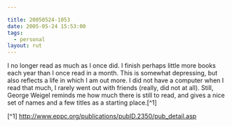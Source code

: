 ```yaml
---

title: 20050524-1053
date: 2005-05-24 15:53:00
tags:
  - personal
layout: rut
---
```


I no longer read as much as I once did.  I finish perhaps little
more books each year than I once read in a month.  This is somewhat
depressing, but also reflects a life in which I am out more.  I did
not have a computer when I read that much, I rarely went out with
friends (really, did not at all).  Still, George Weigel reminds me
how much there is still to read, and gives a nice set of names and
a few titles as a starting place.[^1]

[^1] <http://www.eppc.org/publications/pubID.2350/pub_detail.asp>


